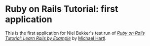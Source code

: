 # Ruby on Rails Tutorial: first application

This is the first application for Niel Bekker's test run of
[*Ruby on Rails Tutorial: Learn Rails by Example*](http://railstutorial.org/) 
by [Michael Hartl](http://michaelhartl.com/).